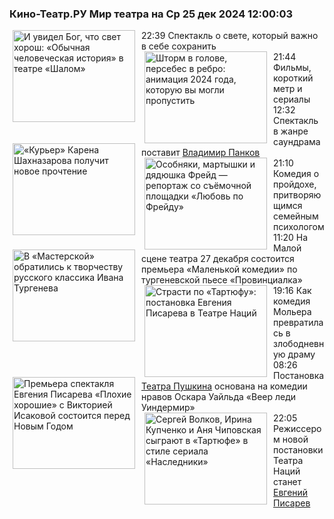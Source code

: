 <h3>Кино-Театр.РУ Мир театра на Ср 25 дек 2024 12:00:03</h3>
<div class="rssn table">
  <span class="smaller gray hspace">22:39</span>
  <a href="https://www.kino-teatr.ru/teatr/art/teatr/7724/" title="И увидел Бог, что свет хорош: «Обычная человеческая история» в театре «Шалом»"><img src="https://www.kino-teatr.ru/art/4/2/7724/poster.jpg" width="196" height="147" align="left" hspace="5" style="margin: 0px 10px 0px 5px" alt="И увидел Бог, что свет хорош: «Обычная человеческая история» в театре «Шалом»"/></a>Спектакль о свете, который важно в себе сохранить
</div>
<div class="rssn table">
  <span class="smaller gray hspace">21:44</span>
  <a href="https://www.kino-teatr.ru/blog/y2024/12-24/1998/" title="Шторм в голове, персебес в ребро: анимация 2024 года, которую вы могли пропустить"><img src="https://www.kino-teatr.ru/blog/8/9/1998/poster.jpg" width="196" height="147" align="left" hspace="5" style="margin: 0px 10px 0px 5px" alt="Шторм в голове, персебес в ребро: анимация 2024 года, которую вы могли пропустить"/></a>Фильмы, короткий метр и сериалы
</div>
<div class="rssn table">
  <span class="smaller gray hspace">12:32</span>
  <a href="https://www.kino-teatr.ru/teatr/news/y2024/12-24/36383/" title="«Курьер» Карена Шахназарова получит новое прочтение"><img src="https://www.kino-teatr.ru/news/3/8/36383/poster.jpg" width="196" height="147" align="left" hspace="5" style="margin: 0px 10px 0px 5px" alt="«Курьер» Карена Шахназарова получит новое прочтение"/></a>Спектакль в жанре саундрама поставит <a href=https://www.kino-teatr.ru/kino/acter/m/ros/5504/bio/ target=_blank>Владимир Панков</a>
</div>
<div class="rssn table">
  <span class="smaller gray hspace">21:10</span>
  <a href="https://www.kino-teatr.ru/blog/y2024/12-23/1997/" title="Особняки, мартышки и дядюшка Фрейд — репортаж со съёмочной площадки «Любовь по Фрейду»"><img src="https://www.kino-teatr.ru/blog/7/9/1997/poster.jpg" width="196" height="147" align="left" hspace="5" style="margin: 0px 10px 0px 5px" alt="Особняки, мартышки и дядюшка Фрейд — репортаж со съёмочной площадки «Любовь по Фрейду»"/></a>Комедия о пройдохе, притворяющимся семейным психологом
</div>
<div class="rssn table">
  <span class="smaller gray hspace">11:20</span>
  <a href="https://www.kino-teatr.ru/teatr/news/y2024/12-22/36368/" title="В «Мастерской» обратились к творчеству русского классика Ивана Тургенева"><img src="https://www.kino-teatr.ru/news/8/6/36368/poster.jpg" width="196" height="147" align="left" hspace="5" style="margin: 0px 10px 0px 5px" alt="В «Мастерской» обратились к творчеству русского классика Ивана Тургенева"/></a>На Малой сцене театра 27 декабря состоится премьера «Маленькой комедии» по тургеневской пьесе «Провинциалка»
</div>
<div class="rssn table">
  <span class="smaller gray hspace">19:16</span>
  <a href="https://www.kino-teatr.ru/teatr/art/teatr/7719/" title="Страсти по «Тартюфу»: постановка Евгения Писарева в Театре Наций"><img src="https://www.kino-teatr.ru/art/9/1/7719/poster.jpg" width="196" height="147" align="left" hspace="5" style="margin: 0px 10px 0px 5px" alt="Страсти по «Тартюфу»: постановка Евгения Писарева в Театре Наций"/></a>Как комедия Мольера превратилась в злободневную драму
</div>
<div class="rssn table">
  <span class="smaller gray hspace">08:26</span>
  <a href="https://www.kino-teatr.ru/teatr/news/y2024/12-21/36356/" title="Премьера спектакля Евгения Писарева «Плохие хорошие» с Викторией Исаковой состоится перед Новым Годом"><img src="https://www.kino-teatr.ru/news/6/5/36356/poster.jpg" width="196" height="147" align="left" hspace="5" style="margin: 0px 10px 0px 5px" alt="Премьера спектакля Евгения Писарева «Плохие хорошие» с Викторией Исаковой состоится перед Новым Годом"/></a>Постановка <a href=https://www.kino-teatr.ru/teatr/15/ target=_blank>Театра Пушкина</a> основана на комедии нравов Оскара Уайльда «Веер леди Уиндермир»
</div>
<div class="rssn table">
  <span class="smaller gray hspace">22:05</span>
  <a href="https://www.kino-teatr.ru/teatr/news/y2024/12-19/36345/" title="Сергей Волков, Ирина Купченко и Аня Чиповская сыграют в «Тартюфе» в стиле сериала «Наследники»"><img src="https://www.kino-teatr.ru/news/5/4/36345/poster.jpg" width="196" height="147" align="left" hspace="5" style="margin: 0px 10px 0px 5px" alt="Сергей Волков, Ирина Купченко и Аня Чиповская сыграют в «Тартюфе» в стиле сериала «Наследники»"/></a>Режиссером новой постановки Театра Наций станет <a href=https://www.kino-teatr.ru/kino/acter/m/ros/3356/bio/ target=_blank>Евгений Писарев</a>
</div>